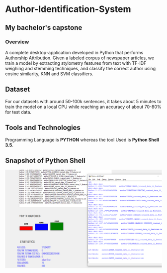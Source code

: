 # Author-Identification-System

## My bachelor's capstone 

### Overview 
A complete desktop-application developed in Python that performs Authorship Attribution. Given a labeled corpus of newspaper articles, we train a model by extracting stylometry features from text with TF-IDF weighing and stemming techniques, and classify the correct author using cosine similarity, KNN and SVM classifiers. 


## Dataset  
For our datasets with around 50-100k sentences, it takes about 5 minutes to train the model on a local CPU while reaching an accuracy of about 70-80% for test data. 


## Tools and Technologies 
Programming Language is **PYTHON** whereas the tool Used is **Python Shell 3.5**.    


## Snapshot of Python Shell 

![alt text](https://github.com/umairspn/Author-Identification-System/blob/main/image2.PNG?raw=true "Author Identification System")



<br /> 
